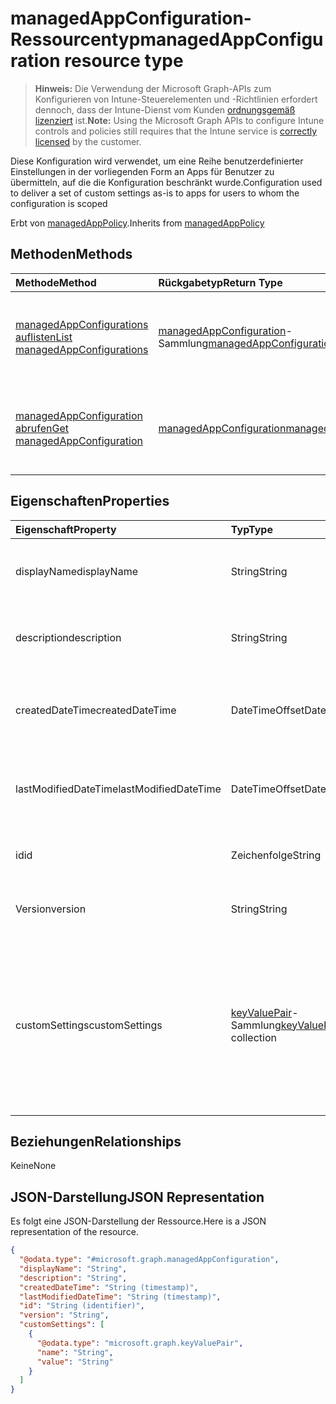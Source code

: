 # <a name="managedappconfiguration-resource-type"></a><span data-ttu-id="51705-101">managedAppConfiguration-Ressourcentyp</span><span class="sxs-lookup"><span data-stu-id="51705-101">managedAppConfiguration resource type</span></span>

> <span data-ttu-id="51705-102">**Hinweis:** Die Verwendung der Microsoft Graph-APIs zum Konfigurieren von Intune-Steuerelementen und -Richtlinien erfordert dennoch, dass der Intune-Dienst vom Kunden [ordnungsgemäß lizenziert](https://go.microsoft.com/fwlink/?linkid=839381) ist.</span><span class="sxs-lookup"><span data-stu-id="51705-102">**Note:** Using the Microsoft Graph APIs to configure Intune controls and policies still requires that the Intune service is [correctly licensed](https://go.microsoft.com/fwlink/?linkid=839381) by the customer.</span></span>

<span data-ttu-id="51705-103">Diese Konfiguration wird verwendet, um eine Reihe benutzerdefinierter Einstellungen in der vorliegenden Form an Apps für Benutzer zu übermitteln, auf die die Konfiguration beschränkt wurde.</span><span class="sxs-lookup"><span data-stu-id="51705-103">Configuration used to deliver a set of custom settings as-is to apps for users to whom the configuration is scoped</span></span>

<span data-ttu-id="51705-104">Erbt von [managedAppPolicy](../resources/intune_mam_managedapppolicy.md).</span><span class="sxs-lookup"><span data-stu-id="51705-104">Inherits from [managedAppPolicy](../resources/intune_mam_managedapppolicy.md)</span></span>

## <a name="methods"></a><span data-ttu-id="51705-105">Methoden</span><span class="sxs-lookup"><span data-stu-id="51705-105">Methods</span></span>
|<span data-ttu-id="51705-106">Methode</span><span class="sxs-lookup"><span data-stu-id="51705-106">Method</span></span>|<span data-ttu-id="51705-107">Rückgabetyp</span><span class="sxs-lookup"><span data-stu-id="51705-107">Return Type</span></span>|<span data-ttu-id="51705-108">Beschreibung</span><span class="sxs-lookup"><span data-stu-id="51705-108">Description</span></span>|
|:---|:---|:---|
|[<span data-ttu-id="51705-109">managedAppConfigurations auflisten</span><span class="sxs-lookup"><span data-stu-id="51705-109">List managedAppConfigurations</span></span>](../api/intune_mam_managedappconfiguration_list.md)|<span data-ttu-id="51705-110">[managedAppConfiguration](../resources/intune_mam_managedappconfiguration.md)-Sammlung</span><span class="sxs-lookup"><span data-stu-id="51705-110">[managedAppConfiguration](../resources/intune_mam_managedappconfiguration.md) collection</span></span>|<span data-ttu-id="51705-111">Auflisten von Eigenschaften und Beziehungen der [managedAppConfiguration](../resources/intune_mam_managedappconfiguration.md)-Objekte.</span><span class="sxs-lookup"><span data-stu-id="51705-111">List properties and relationships of the [managedAppConfiguration](../resources/intune_mam_managedappconfiguration.md) objects.</span></span>|
|[<span data-ttu-id="51705-112">managedAppConfiguration abrufen</span><span class="sxs-lookup"><span data-stu-id="51705-112">Get managedAppConfiguration</span></span>](../api/intune_mam_managedappconfiguration_get.md)|[<span data-ttu-id="51705-113">managedAppConfiguration</span><span class="sxs-lookup"><span data-stu-id="51705-113">managedAppConfiguration</span></span>](../resources/intune_mam_managedappconfiguration.md)|<span data-ttu-id="51705-114">Lesen von Eigenschaften und Beziehungen des [managedAppConfiguration](../resources/intune_mam_managedappconfiguration.md)-Objekts.</span><span class="sxs-lookup"><span data-stu-id="51705-114">Read properties and relationships of the [managedAppConfiguration](../resources/intune_mam_managedappconfiguration.md) object.</span></span>|

## <a name="properties"></a><span data-ttu-id="51705-115">Eigenschaften</span><span class="sxs-lookup"><span data-stu-id="51705-115">Properties</span></span>
|<span data-ttu-id="51705-116">Eigenschaft</span><span class="sxs-lookup"><span data-stu-id="51705-116">Property</span></span>|<span data-ttu-id="51705-117">Typ</span><span class="sxs-lookup"><span data-stu-id="51705-117">Type</span></span>|<span data-ttu-id="51705-118">Beschreibung</span><span class="sxs-lookup"><span data-stu-id="51705-118">Description</span></span>|
|:---|:---|:---|
|<span data-ttu-id="51705-119">displayName</span><span class="sxs-lookup"><span data-stu-id="51705-119">displayName</span></span>|<span data-ttu-id="51705-120">String</span><span class="sxs-lookup"><span data-stu-id="51705-120">String</span></span>|<span data-ttu-id="51705-121">Anzeigename der Richtlinie</span><span class="sxs-lookup"><span data-stu-id="51705-121">Policy display name.</span></span> <span data-ttu-id="51705-122">Geerbt von [managedAppPolicy](../resources/intune_mam_managedapppolicy.md).</span><span class="sxs-lookup"><span data-stu-id="51705-122">Inherited from [managedAppPolicy](../resources/intune_mam_managedapppolicy.md)</span></span>|
|<span data-ttu-id="51705-123">description</span><span class="sxs-lookup"><span data-stu-id="51705-123">description</span></span>|<span data-ttu-id="51705-124">String</span><span class="sxs-lookup"><span data-stu-id="51705-124">String</span></span>|<span data-ttu-id="51705-125">Beschreibung der Richtlinie</span><span class="sxs-lookup"><span data-stu-id="51705-125">The policy's description.</span></span> <span data-ttu-id="51705-126">Geerbt von [managedAppPolicy](../resources/intune_mam_managedapppolicy.md).</span><span class="sxs-lookup"><span data-stu-id="51705-126">Inherited from [managedAppPolicy](../resources/intune_mam_managedapppolicy.md)</span></span>|
|<span data-ttu-id="51705-127">createdDateTime</span><span class="sxs-lookup"><span data-stu-id="51705-127">createdDateTime</span></span>|<span data-ttu-id="51705-128">DateTimeOffset</span><span class="sxs-lookup"><span data-stu-id="51705-128">DateTimeOffset</span></span>|<span data-ttu-id="51705-129">Datum und Uhrzeit der Erstellung der Richtlinie</span><span class="sxs-lookup"><span data-stu-id="51705-129">The date and time the policy was created.</span></span> <span data-ttu-id="51705-130">Geerbt von [managedAppPolicy](../resources/intune_mam_managedapppolicy.md).</span><span class="sxs-lookup"><span data-stu-id="51705-130">Inherited from [managedAppPolicy](../resources/intune_mam_managedapppolicy.md)</span></span>|
|<span data-ttu-id="51705-131">lastModifiedDateTime</span><span class="sxs-lookup"><span data-stu-id="51705-131">lastModifiedDateTime</span></span>|<span data-ttu-id="51705-132">DateTimeOffset</span><span class="sxs-lookup"><span data-stu-id="51705-132">DateTimeOffset</span></span>|<span data-ttu-id="51705-133">Datum und Uhrzeit der letzten Änderung der Richtlinie</span><span class="sxs-lookup"><span data-stu-id="51705-133">Last time the policy was modified.</span></span> <span data-ttu-id="51705-134">Geerbt von [managedAppPolicy](../resources/intune_mam_managedapppolicy.md).</span><span class="sxs-lookup"><span data-stu-id="51705-134">Inherited from [managedAppPolicy](../resources/intune_mam_managedapppolicy.md)</span></span>|
|<span data-ttu-id="51705-135">id</span><span class="sxs-lookup"><span data-stu-id="51705-135">id</span></span>|<span data-ttu-id="51705-136">Zeichenfolge</span><span class="sxs-lookup"><span data-stu-id="51705-136">String</span></span>|<span data-ttu-id="51705-137">Schlüssel der Entität</span><span class="sxs-lookup"><span data-stu-id="51705-137">Key of the entity.</span></span> <span data-ttu-id="51705-138">Geerbt von [managedAppPolicy](../resources/intune_mam_managedapppolicy.md).</span><span class="sxs-lookup"><span data-stu-id="51705-138">Inherited from [managedAppPolicy](../resources/intune_mam_managedapppolicy.md)</span></span>|
|<span data-ttu-id="51705-139">Version</span><span class="sxs-lookup"><span data-stu-id="51705-139">version</span></span>|<span data-ttu-id="51705-140">String</span><span class="sxs-lookup"><span data-stu-id="51705-140">String</span></span>|<span data-ttu-id="51705-141">Version der Entität</span><span class="sxs-lookup"><span data-stu-id="51705-141">Version of the entity.</span></span> <span data-ttu-id="51705-142">Geerbt von [managedAppPolicy](../resources/intune_mam_managedapppolicy.md).</span><span class="sxs-lookup"><span data-stu-id="51705-142">Inherited from [managedAppPolicy](../resources/intune_mam_managedapppolicy.md)</span></span>|
|<span data-ttu-id="51705-143">customSettings</span><span class="sxs-lookup"><span data-stu-id="51705-143">customSettings</span></span>|<span data-ttu-id="51705-144">[keyValuePair](../resources/intune_mam_keyvaluepair.md)-Sammlung</span><span class="sxs-lookup"><span data-stu-id="51705-144">[keyValuePair](../resources/intune_mam_keyvaluepair.md) collection</span></span>|<span data-ttu-id="51705-145">Eine Gruppe von Paaren aus Schlüsselzeichenfolge und Wertzeichenfolge, die an Apps für Benutzer im Bereich der Konfiguration gesendet werden sollen, und zwar ohne Veränderungen durch den Dienst.</span><span class="sxs-lookup"><span data-stu-id="51705-145">A set of string key and string value pairs to be sent to apps for users to whom the configuration is scoped, unalterned by this service</span></span>|

## <a name="relationships"></a><span data-ttu-id="51705-146">Beziehungen</span><span class="sxs-lookup"><span data-stu-id="51705-146">Relationships</span></span>
<span data-ttu-id="51705-147">Keine</span><span class="sxs-lookup"><span data-stu-id="51705-147">None</span></span>
## <a name="json-representation"></a><span data-ttu-id="51705-148">JSON-Darstellung</span><span class="sxs-lookup"><span data-stu-id="51705-148">JSON Representation</span></span>
<span data-ttu-id="51705-149">Es folgt eine JSON-Darstellung der Ressource.</span><span class="sxs-lookup"><span data-stu-id="51705-149">Here is a JSON representation of the resource.</span></span>
<!--{
  "blockType": "resource",
  "abstract": true,
  "keyProperty": "id",
  "baseType": "microsoft.graph.managedAppPolicy",
  "@odata.type": "microsoft.graph.managedAppConfiguration"
}-->
``` json
{
  "@odata.type": "#microsoft.graph.managedAppConfiguration",
  "displayName": "String",
  "description": "String",
  "createdDateTime": "String (timestamp)",
  "lastModifiedDateTime": "String (timestamp)",
  "id": "String (identifier)",
  "version": "String",
  "customSettings": [
    {
      "@odata.type": "microsoft.graph.keyValuePair",
      "name": "String",
      "value": "String"
    }
  ]
}
```



